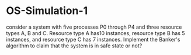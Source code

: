 # OS-Simulation-1
consider a system with five processes P0 through P4 and three resource types A, B and C. Resource type A has10 instances, resource type B has 5 instances, and resource type C has 7 instances. Implement the Banker's algorithm to claim that the system is in safe state or not? 
